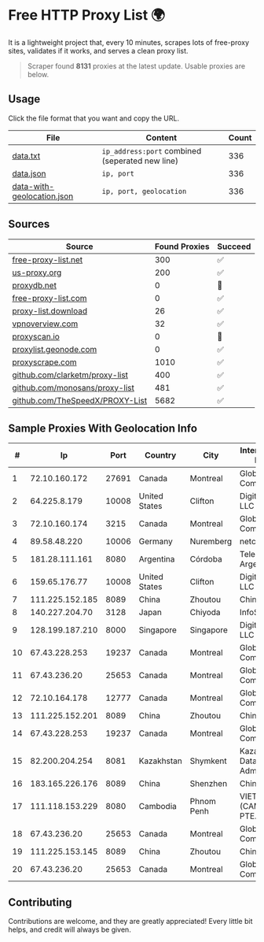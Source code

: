 
# Free HTTP Proxy List 🌍

It is a lightweight project that, every 10 minutes, scrapes lots of free-proxy sites, validates if it works, and serves a clean proxy list.


> Scraper found **8131** proxies at the latest update. Usable proxies are below.

## Usage

Click the file format that you want and copy the URL.


|File|Content|Count|
|----|-------|-----|
|[data.txt](https://raw.githubusercontent.com/themiralay/Proxy-List-World/master/data.txt)|`ip_address:port` combined (seperated new line)|336|
|[data.json](https://raw.githubusercontent.com/themiralay/Proxy-List-World/master/data.json)|`ip, port`|336|
|[data-with-geolocation.json](https://raw.githubusercontent.com/themiralay/Proxy-List-World/master/data-with-geolocation.json)|`ip, port, geolocation`|336|

## Sources

|Source|Found Proxies|Succeed|
|------|-------------|-------|
|[free-proxy-list.net](https://free-proxy-list.net)|300|✅|
|[us-proxy.org](https://www.us-proxy.org)|200|✅|
|[proxydb.net](http://proxydb.net)|0|🚫|
|[free-proxy-list.com](https://free-proxy-list.com/?page=&port=&type%5B%5D=http&type%5B%5D=https&up_time=0&search=Search)|0|✅|
|[proxy-list.download](https://www.proxy-list.download/HTTP)|26|✅|
|[vpnoverview.com](https://vpnoverview.com/privacy/anonymous-browsing/free-proxy-servers)|32|✅|
|[proxyscan.io](https://www.proxyscan.io)|0|🚫|
|[proxylist.geonode.com](https://proxylist.geonode.com/api/proxy-list?limit=300&page=1&sort_by=lastChecked&sort_type=desc&protocols=http,https)|0|✅|
|[proxyscrape.com](https://api.proxyscrape.com/v2/?request=displayproxies&protocol=http&timeout=10000&country=all&ssl=all&anonymity=all)|1010|✅|
|[github.com/clarketm/proxy-list](https://raw.githubusercontent.com/clarketm/proxy-list/master/proxy-list-raw.txt)|400|✅|
|[github.com/monosans/proxy-list](https://raw.githubusercontent.com/monosans/proxy-list/main/proxies/http.txt)|481|✅|
|[github.com/TheSpeedX/PROXY-List](https://raw.githubusercontent.com/TheSpeedX/PROXY-List/master/http.txt)|5682|✅|


## Sample Proxies With Geolocation Info

|#|Ip|Port|Country|City|Internet Service Provider|
|-|--|----|-------|----|-------------------------|
|1|72.10.160.172|27691|Canada|Montreal|GloboTech Communications|
|2|64.225.8.179|10008|United States|Clifton|DigitalOcean, LLC|
|3|72.10.160.174|3215|Canada|Montreal|GloboTech Communications|
|4|89.58.48.220|10006|Germany|Nuremberg|netcup GmbH|
|5|181.28.111.161|8080|Argentina|Córdoba|Telecom Argentina S.A|
|6|159.65.176.77|10008|United States|Clifton|DigitalOcean, LLC|
|7|111.225.152.185|8089|China|Zhoutou|China Telecom|
|8|140.227.204.70|3128|Japan|Chiyoda|InfoSphere|
|9|128.199.187.210|8000|Singapore|Singapore|DigitalOcean, LLC|
|10|67.43.228.253|19237|Canada|Montreal|GloboTech Communications|
|11|67.43.236.20|25653|Canada|Montreal|GloboTech Communications|
|12|72.10.164.178|12777|Canada|Montreal|GloboTech Communications|
|13|111.225.152.201|8089|China|Zhoutou|China Telecom|
|14|67.43.228.253|19237|Canada|Montreal|GloboTech Communications|
|15|82.200.204.254|8081|Kazakhstan|Shymkent|Kazakhtelecom Data Network Administration|
|16|183.165.226.176|8089|China|Shenzhen|Chinanet|
|17|111.118.153.229|8080|Cambodia|Phnom Penh|VIETTEL (CAMBODIA) PTE., LTD|
|18|67.43.236.20|25653|Canada|Montreal|GloboTech Communications|
|19|111.225.153.145|8089|China|Zhoutou|China Telecom|
|20|67.43.236.20|25653|Canada|Montreal|GloboTech Communications|



## Contributing

Contributions are welcome, and they are greatly appreciated! Every
little bit helps, and credit will always be given.

